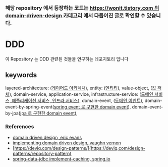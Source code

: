 ### 해당 repository 에서 등장하는 코드는 [https://wonit.tistory.com 의 domain-driven-design 카테고리](https://wonit.tistory.com/category/🔬아키텍처/-%20Domain-Driven-Design) 에서 다듬어진 글로 확인할 수 있습니다.

# DDD

이 Repository 는 DDD 관련된 것들을 연구하는 레포지토리 입니다

## keywords

layered-architecture: ([레이어드 아키텍처](#)),
entity: ([엔티티](#)),
value-object, ([값 객체](#)),
domain-service, application-service, infrastructure-service: ([도메인 서비스, 애플리케이션 서비스, 인프라 서비스](#)),
domain-event, ([도메인 이벤트](#)),
domain-event-by-spring-event([spring event 로 구현한 domain event](#)), 
domain-event-by-jpa([jpa 로 구현한 domain event](#)), 


### References
- [domain driven design, eric evans](https://www.yes24.com/Product/Goods/5312881)
- [implementing domain driven design, vaughn vernon](https://www.yes24.com/Product/Goods/25100510)
- [https://deviq.com/design-patterns/](https://deviq.com/design-patterns/repository-pattern)
- [spring-data-jdbc implement-caching, spring.io](https://spring.io/blog/2021/10/18/spring-data-jdbc-how-do-i-implement-caching)
